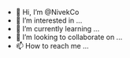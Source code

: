 - 👋 Hi, I’m @NivekCo
- 👀 I’m interested in ...
- 🌱 I’m currently learning ...
- 💞️ I’m looking to collaborate on ...
- 📫 How to reach me ...

<!---
NivekCo/NivekCo is a ✨ special ✨ repository because its `README.md` (this file) appears on your GitHub profile.
You can tell I'm not putting a lot of effort into this 'social' aspect.
--->
